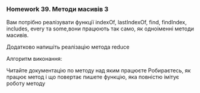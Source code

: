### Homework 39. Методи масивів 3

Вам потрібно реалізувати функції indexOf, lastIndexOf, find, findIndex, includes, every та some,вони працюють так само, як одноіменні методи масивів.

Додатково напишіть реалізацію метода reduce

Алгоритм виконання:

Читайте документацію по методу над яким працюєте
Робираєтесь, як працює метод і що повертає
пишете функцію, яка повністю імітує роботу методу
